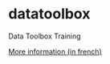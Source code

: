 # datatoolbox

Data Toolbox Training

[More information (in french)](https://www.fondationbiodiversite.fr/evenement/frb-cesab-formation-reproductibilite-2020/)
